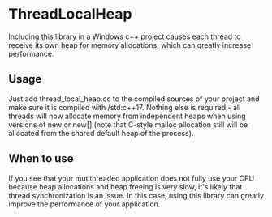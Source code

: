 # ThreadLocalHeap
Including this library in a Windows c++ project causes each thread to receive its own heap for memory allocations, which can greatly increase performance.

## Usage

Just add thread_local_heap.cc to the compiled sources of your project and make sure it is compiled with /std:c++17. Nothing else is required - all threads will now allocate memory from independent heaps when using versions of new or new[] (note that C-style malloc allocation still will be allocated from the shared default heap of the process).

## When to use
If you see that your mutithreaded application does not fully use your CPU because heap allocations and heap freeing is very slow, it's likely that thread synchronization is an issue. In this case, using this library can greatly improve the performance of your application.
